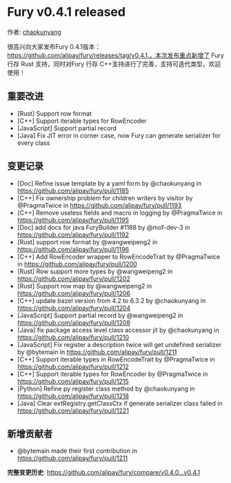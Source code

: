 # Fury v0.4.1 released

作者: [chaokunyang](https://github.com/chaokunyang)

很高兴向大家发布Fury 0.4.1版本： https://github.com/alipay/fury/releases/tag/v0.4.1.，本次发布重点新增了 Fury 行存 Rust 支持，同时对Fury 行存 C++支持进行了完善，支持可迭代类型，欢迎使用！

## 重要改进
* [Rust] Support row format
* [C++] Support iterable types for RowEncoder 
* [JavaScript] Support partial record
* [Java] Fix JIT error in corner case, now Fury can generate serializer for every class

## 变更记录
* [Doc] Refine issue template by a yaml form by @chaokunyang in https://github.com/alipay/fury/pull/1185
* [C++] Fix ownership problem for children writers by visitor by @PragmaTwice in https://github.com/alipay/fury/pull/1193
* [C++] Remove useless fields and macro in logging by @PragmaTwice in https://github.com/alipay/fury/pull/1195
* [Doc] add docs for java FuryBuilder #1188 by @mof-dev-3 in https://github.com/alipay/fury/pull/1192
* [Rust] support row format by @wangweipeng2 in https://github.com/alipay/fury/pull/1196
* [C++] Add RowEncoder wrapper to RowEncodeTrait by @PragmaTwice in https://github.com/alipay/fury/pull/1200
* [Rust] Row support more types by @wangweipeng2 in https://github.com/alipay/fury/pull/1202
* [Rust] Support row map by @wangweipeng2 in https://github.com/alipay/fury/pull/1206
* [C++] update bazel version from 4.2 to 6.3.2 by @chaokunyang in https://github.com/alipay/fury/pull/1204
* [JavaScript] Support partial record by @wangweipeng2 in https://github.com/alipay/fury/pull/1208
* [Java] fix package access level class accessor jit by @chaokunyang in https://github.com/alipay/fury/pull/1210
* [JavaScript] Fix register a description twice will get undefined serializer by @bytemain in https://github.com/alipay/fury/pull/1211
* [C++] Support iterable types in RowEncodeTrait by @PragmaTwice in https://github.com/alipay/fury/pull/1212
* [C++] Support iterable types for RowEncoder by @PragmaTwice in https://github.com/alipay/fury/pull/1215
* [Python] Refine py register class method by @chaokunyang in https://github.com/alipay/fury/pull/1218
* [Java] Clear extRegistry.getClassCtx if generate serializer class failed in https://github.com/alipay/fury/pull/1221

## 新增贡献者
* @bytemain made their first contribution in https://github.com/alipay/fury/pull/1211

**完整变更历史**: https://github.com/alipay/fury/compare/v0.4.0...v0.4.1